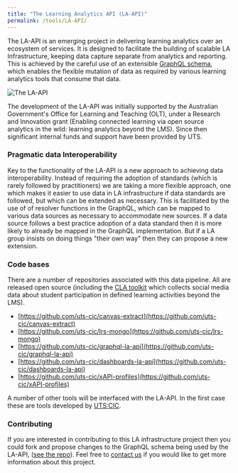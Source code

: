 ```yaml
---
title: "The Learning Analytics API (LA-API)"
permalink: /tools/LA-API/
---
```


The LA-API is an emerging project in delivering learning analytics over an ecosystem of services. It is designed to facilitate the building of scalable LA Infrastructure, keeping data capture separate from analytics and reporting. This is achieved by the careful use of an extensible [GraphQL schema](https://graphql.org/), which enables the flexible mutation of data as required by various learning analytics tools that consume that data.

![The LA-API]({{site.baseurl}}/assets/images/LA-APIv2.jpg)

The development of the LA-API was initially supported by the Australian Government's Office for Learning and Teaching (OLT), under a Research and Innovation grant (Enabling connected learning via open source analytics in the wild: learning analytics beyond the LMS). Since then significant internal funds and support have been provided by UTS.

### Pragmatic data Interoperability

Key to the functionality of the LA-API is a new approach to achieving data interoperability. Instead of requiring the adoption of standards (which is rarely followed by practitioners) we are taking a more flexible approach, one which makes it easier to use data in LA infrastructure if data standards are followed, but which can be extended as necessary. This is facilitated by the use of of resolver functions in the GraphQL, which can be mapped to various data sources as necessary to accommodate new sources. If a data source follows a best practice adoption of a data standard then it is more likely to already be mapped in the GraphQL implementation. But if a LA group insists on doing things "their own way" then they can propose a new extension.

### Code bases

There are a number of repositories associated with this data pipeline. All are released open source  (including the [CLA toolkit]({{site.baseurl}}/tools/CLAtoolkit/) which collects social media data about student participation in defined learning activities beyond the LMS).

- [https://github.com/uts-cic/canvas-extract](https://github.com/uts-cic/canvas-extract)
- [https://github.com/uts-cic/lrs-mongo](https://github.com/uts-cic/lrs-mongo)
- [https://github.com/uts-cic/graphql-la-api](https://github.com/uts-cic/graphql-la-api)
- [https://github.com/uts-cic/dashboards-la-api](https://github.com/uts-cic/dashboards-la-api)
- [https://github.com/uts-cic/xAPI-profiles](https://github.com/uts-cic/xAPI-profiles)

A number of other tools will be interfaced with the LA-API. In the first case these are tools developed by [UTS:CIC](https://utscic.edu.au/).

### Contributing

If you are interested in contributing to this LA infrastructure project then you could fork and propose changes to the GraphQL schema being used by the LA-API, ([see the repo](https://github.com/uts-cic/la-graphql-api)). Feel free to [contact us](mailto:kirsty.kitto@uts.edu.au) if you would like to get more information about this project.
